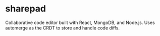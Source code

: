 # sharepad

Collaborative code editor built with React, MongoDB, and Node.js. Uses automerge as the CRDT to store and handle code diffs.

